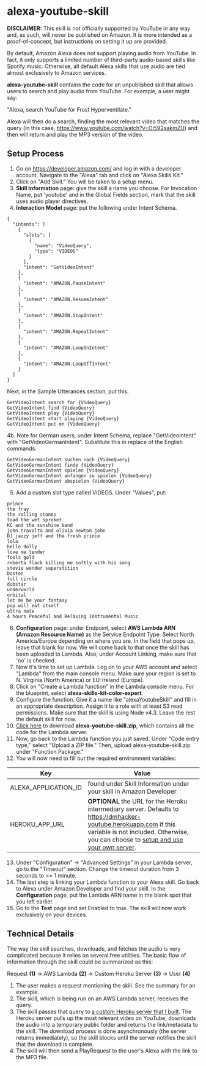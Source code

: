# alexa-youtube-skill

__DISCLAIMER:__ This skill is not officially supported by YouTube in any way and, as such, will never be published on Amazon. It is more intended as a proof-of-concept, but instructions on setting it up are provided.

By default, Amazon Alexa does not support playing audio from YouTube. In fact, it only supports a limited number of third-party audio-based skills like Spotify music. Otherwise, all default Alexa skills that use audio are tied almost exclusively to Amazon services.

__alexa-youtube-skill__ contains the code for an unpublished skill that allows users to search and play audio from YouTube. For example, a user might say:

"Alexa, search YouTube for Frost Hyperventilate."

Alexa will then do a search, finding the most relevant video that matches the query (in this case, https://www.youtube.com/watch?v=Ol592sakmZU) and then will return and play the MP3 version of the video.

## Setup Process

1. Go on https://developer.amazon.com/ and log in with a developer account. Navigate to the "Alexa" tab and click on "Alexa Skills Kit."
2. Click on "Add Skill." You will be taken to a setup menu.
3. __Skill Information__ page: give the skill a name you choose. For Invocation Name, put 'youtube' and in the Global Fields section, mark that the skill uses audio player directives.
4. __Interaction Model__ page: put the following under Intent Schema.
```
{
  "intents": [
    {
      "slots": [
        {
          "name": "VideoQuery",
          "type": "VIDEOS"
        }
      ],
      "intent": "GetVideoIntent"
    },
    {
      "intent": "AMAZON.PauseIntent"
    },
    {
      "intent": "AMAZON.ResumeIntent"
    },
    {
      "intent": "AMAZON.StopIntent"
    },
    {
      "intent": "AMAZON.RepeatIntent"
    },
    {
      "intent": "AMAZON.LoopOnIntent"
    },
    {
      "intent": "AMAZON.LoopOffIntent"
    }
  ]
}
```
Next, in the Sample Utterances section, put this.
```
GetVideoIntent search for {VideoQuery}
GetVideoIntent find {VideoQuery}
GetVideoIntent play {VideoQuery}
GetVideoIntent start playing {VideoQuery}
GetVideoIntent put on {VideoQuery}
```
4b. Note for German users, under Intent Schema, replace "GetVideoIntent" with "GetVideoGermanIntent". Substitute this in replace of the English commands:
```
GetVideoGermanIntent suchen nach {VideoQuery}
GetVideoGermanIntent finde {VideoQuery}
GetVideoGermanIntent spielen {VideoQuery}
GetVideoGermanIntent anfangen zu spielen {VideoQuery}
GetVideoGermanIntent abspielen {VideoQuery}
```
5. Add a custom slot type called VIDEOS. Under "Values", put:
```
prince
the fray
the rolling stones
toad the wet sproket
KC and the sunshine band
john travolta and olivia newton john
DJ jazzy jeff and the fresh prince
lola
hello dolly
love me tender
fools gold
roberta flack killing me softly with his song
stevie wonder superstition
boston
full circle
dubstar
underworld
orbital
let me be your fantasy
pop will eat itself
ultra nate
4 hours Peaceful and Relaxing Instrumental Music
```
6. __Configuration__ page: under Endpoint, select __AWS Lambda ARN (Amazon Resource Name)__ as the Service Endpoint Type. Select North America/Europe depending on where you are. In the field that pops up, leave that blank for now. We will come back to that once the skill has been uploaded to Lambda. Also, under Account Linking, make sure that 'no' is checked.
7. Now it's time to set up Lambda. Log on to your AWS account and select "Lambda" from the main console menu. Make sure your region is set to N. Virginia (North America) or EU-Ireland (Europe).
8. Click on "Create a Lambda function" in the Lambda console menu. For the blueprint, select __alexa-skills-kit-color-expert__.
9. Configure the function. Give it a name like "alexaYoutubeSkill" and fill in an appropriate description. Assign it to a role with at least S3 read permissions. Make sure that the skill is using Node v4.3. Leave the rest the default skill for now.
10. [Click here](http://viahold.com/31Kq) to download __alexa-youtube-skill.zip__, which contains all the code for the Lambda server.
11. Now, go back to the Lambda function you just saved. Under "Code entry type," select "Upload a ZIP file." Then, upload alexa-youtube-skill.zip under "Function Package."
12. You will now need to fill out the required environment variables:

| Key                  | Value                                                               |
| -------------------- | ------------------------------------------------------------------- |
| ALEXA_APPLICATION_ID | found under Skill Information under your skill in Amazon Developer  |
| HEROKU_APP_URL       | __OPTIONAL__ the URL for the Heroku intermediary server. Defaults to https://dmhacker-youtube.herokuapp.com if this variable is not included. Otherwise, you can choose to [setup and use your own server](https://github.com/dmhacker/dmhacker-youtube). |

13. Under "Configuration" -> "Advanced Settings" in your Lambda server, go to the "Timeout" section. Change the timeout duration from 3 seconds to >= 1 minute.
14. The last step is linking your Lambda function to your Alexa skill. Go back to Alexa under Amazon Developer and find your skill. In the __Configuration__ page, put the Lambda ARN name in the blank spot that you left earlier.
15. Go to the __Test__ page and set Enabled to true. The skill will now work exclusively on your devices.

## Technical Details

The way the skill searches, downloads, and fetches the audio is very complicated because it relies on several free utilities. The basic flow of information through the skill could be summarized as this:

Request __(1)__ -> AWS Lambda __(2)__ -> Custom Heroku Server __(3)__ -> User __(4)__

1. The user makes a request mentioning the skill. See the summary for an example.
2. The skill, which is being run on an AWS Lambda server, receives the query.
3. The skill passes that query to [a custom Heroku server that I built](https://github.com/dmhacker/dmhacker-youtube). The Heroku server pulls up the most relevant video on YouTube, downloads the audio into a temporary public folder and returns the link/metadata to the skill. The download process is done asynchronously (the server returns immediately), so the skill blocks until the server notifies the skill that the download is complete.
4. The skill will then send a PlayRequest to the user's Alexa with the link to the MP3 file.
